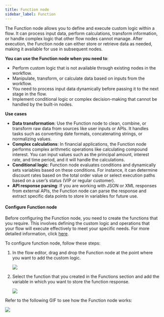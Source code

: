 ```yaml
---
title: Function node
sidebar_label: Function
---
```


The Function node allows you to define and execute custom logic within a flow. It can process input data, perform calculations, transform information, or handle complex logic that other flow nodes cannot manage. After execution, the Function node can either store or retrieve data as needed, making it available for use in subsequent nodes.

**You can use the Function node when you need to**:
* Perform custom logic that is not available through existing nodes in the workflow.
* Manipulate, transform, or calculate data based on inputs from the workflow.
* You need to process input data dynamically before passing it to the next stage in the flow.
* Implement conditional logic or complex decision-making that cannot be handled by the built-in nodes.

**Use cases**

* **Data transformation**: Use the Function node to clean, combine, or transform raw data from sources like user inputs or APIs. It handles tasks such as converting date formats, concatenating strings, or normalizing values.
* **Complex calculations**: In financial applications, the Function node performs complex arithmetic operations like calculating compound interest. You can input values such as the principal amount, interest rate, and time period, and it will handle the calculations.
* **Conditional logic**: Function node evaluates conditions and dynamically sets variables based on these conditions. For instance, it can determine discount rates based on the total order value or select execution paths based on a user’s status (VIP or regular customer).
* **API response parsing**: If you are working with JSON or XML responses from external APIs, the Function node can parse the response and extract specific data points to store in variables for future use.

#### Configure Function node

Before configuring the Function node, you need to create the functions that you require. This involves defining the custom logic and operations that your flow will execute effectively to meet your specific needs. For more detailed information, click [here](https://docs.yellow.ai/docs/platform_concepts/studio/build/code).

To configure function node, follow these steps:

1. In the flow editor, drag and drop the Function node  at the point where you want to add the custom logic.

     ![](https://imgur.com/Kq6Ntic.png)

2. Select the function that you created in the Functions section and add the variable in which you want to store the function response.

    ![](https://imgur.com/0qtrU8s.png)
    
Refer to the following GIF to see how the Function node works:
 
   ![](https://imgur.com/cfszWMv.gif)